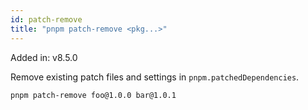 ```yaml
---
id: patch-remove
title: "pnpm patch-remove <pkg...>"
---
```


Added in: v8.5.0

Remove existing patch files and settings in `pnpm.patchedDependencies`.

```sh
pnpm patch-remove foo@1.0.0 bar@1.0.1
```
